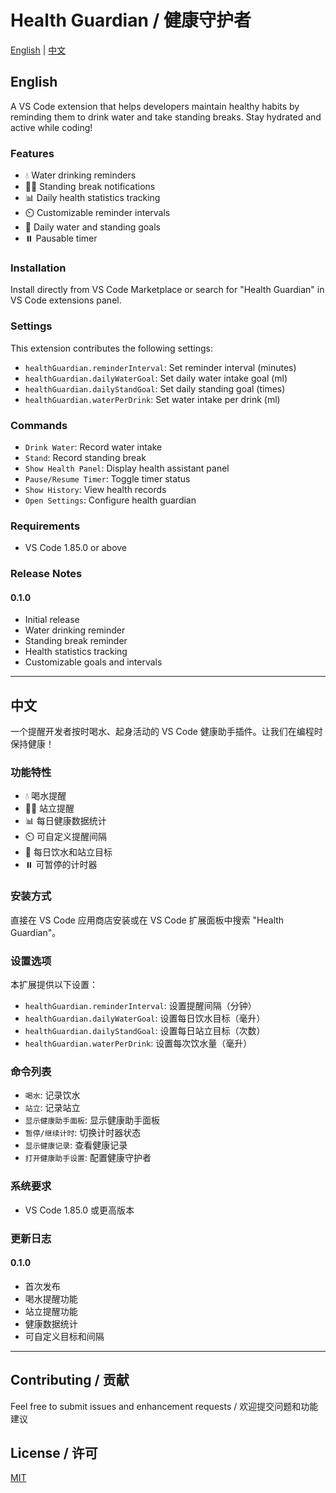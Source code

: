 # Health Guardian / 健康守护者

[English](#english) | [中文](#中文)

## English

A VS Code extension that helps developers maintain healthy habits by reminding them to drink water and take standing breaks. Stay hydrated and active while coding!

### Features
- 💧 Water drinking reminders
- 🧍‍♂️ Standing break notifications
- 📊 Daily health statistics tracking
- ⏲️ Customizable reminder intervals
- 🎯 Daily water and standing goals
- ⏸️ Pausable timer

### Installation
Install directly from VS Code Marketplace or search for "Health Guardian" in VS Code extensions panel.

### Settings
This extension contributes the following settings:

* `healthGuardian.reminderInterval`: Set reminder interval (minutes)
* `healthGuardian.dailyWaterGoal`: Set daily water intake goal (ml)
* `healthGuardian.dailyStandGoal`: Set daily standing goal (times)
* `healthGuardian.waterPerDrink`: Set water intake per drink (ml)

### Commands
* `Drink Water`: Record water intake
* `Stand`: Record standing break
* `Show Health Panel`: Display health assistant panel
* `Pause/Resume Timer`: Toggle timer status
* `Show History`: View health records
* `Open Settings`: Configure health guardian

### Requirements
- VS Code 1.85.0 or above

### Release Notes
#### 0.1.0
- Initial release
- Water drinking reminder
- Standing break reminder
- Health statistics tracking
- Customizable goals and intervals

---

## 中文

一个提醒开发者按时喝水、起身活动的 VS Code 健康助手插件。让我们在编程时保持健康！

### 功能特性
- 💧 喝水提醒
- 🧍‍♂️ 站立提醒
- 📊 每日健康数据统计
- ⏲️ 可自定义提醒间隔
- 🎯 每日饮水和站立目标
- ⏸️ 可暂停的计时器

### 安装方式
直接在 VS Code 应用商店安装或在 VS Code 扩展面板中搜索 "Health Guardian"。

### 设置选项
本扩展提供以下设置：

* `healthGuardian.reminderInterval`: 设置提醒间隔（分钟）
* `healthGuardian.dailyWaterGoal`: 设置每日饮水目标（毫升）
* `healthGuardian.dailyStandGoal`: 设置每日站立目标（次数）
* `healthGuardian.waterPerDrink`: 设置每次饮水量（毫升）

### 命令列表
* `喝水`: 记录饮水
* `站立`: 记录站立
* `显示健康助手面板`: 显示健康助手面板
* `暂停/继续计时`: 切换计时器状态
* `显示健康记录`: 查看健康记录
* `打开健康助手设置`: 配置健康守护者

### 系统要求
- VS Code 1.85.0 或更高版本

### 更新日志
#### 0.1.0
- 首次发布
- 喝水提醒功能
- 站立提醒功能
- 健康数据统计
- 可自定义目标和间隔

---

## Contributing / 贡献
Feel free to submit issues and enhancement requests / 欢迎提交问题和功能建议

## License / 许可
[MIT](LICENSE)
